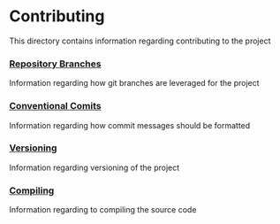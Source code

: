 # Contributing
This directory contains information regarding contributing to the project

### [Repository Branches](./branches.md)
Information regarding how git branches are leveraged for the project

### [Conventional Comits](./conventional-commits.md)
Information regarding how commit messages should be formatted

### [Versioning](./versioning.md)
Information regarding versioning of the project

### [Compiling](./compiling)
Information regarding to compiling the source code